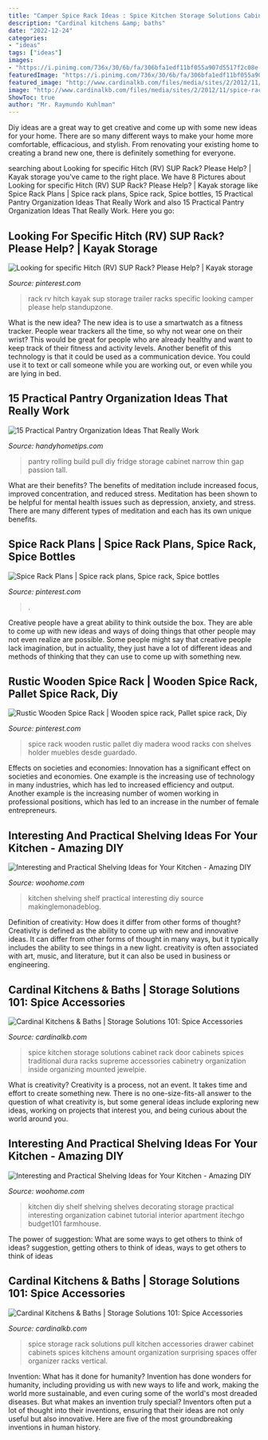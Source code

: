 ```yaml
---
title: "Camper Spice Rack Ideas : Spice Kitchen Storage Solutions Cabinet Rack Door Cabinets Spices Traditional Dura Racks Supreme Accessories Cabinetry Organization Inside Organizing Mounted Jewelpie"
description: "Cardinal kitchens &amp; baths"
date: "2022-12-24"
categories:
- "ideas"
tags: ["ideas"]
images:
- "https://i.pinimg.com/736x/30/6b/fa/306bfa1edf11bf055a907d5517f2c08e--rv-racks.jpg"
featuredImage: "https://i.pinimg.com/736x/30/6b/fa/306bfa1edf11bf055a907d5517f2c08e--rv-racks.jpg"
featured_image: "http://www.cardinalkb.com/files/media/sites/2/2012/11/spice-rack-pull-out-drawer-base1.jpg"
image: "http://www.cardinalkb.com/files/media/sites/2/2012/11/spice-rack-pull-out-drawer-base1.jpg"
ShowToc: true
author: "Mr. Raymundo Kuhlman"
---
```



Diy ideas are a great way to get creative and come up with some new ideas for your home. There are so many different ways to make your home more comfortable, efficacious, and stylish. From renovating your existing home to creating a brand new one, there is definitely something for everyone.

	

		
searching about Looking for specific Hitch (RV) SUP Rack? Please Help? | Kayak storage you've came to the right place. We have 8 Pictures about Looking for specific Hitch (RV) SUP Rack? Please Help? | Kayak storage like Spice Rack Plans | Spice rack plans, Spice rack, Spice bottles, 15 Practical Pantry Organization Ideas That Really Work and also 15 Practical Pantry Organization Ideas That Really Work. Here you go:
		
    
## Looking For Specific Hitch (RV) SUP Rack? Please Help? | Kayak Storage

<img loading=lazy src="https://i.pinimg.com/736x/30/6b/fa/306bfa1edf11bf055a907d5517f2c08e--rv-racks.jpg" onerror="this.onerror=null;this.src='https://tse1.mm.bing.net/th?id=OIP.lLV7ZPhTIV15Jqoy7jSseQHaJ4&amp;pid=15.1';" alt="Looking for specific Hitch (RV) SUP Rack? Please Help? | Kayak storage">

_Source: pinterest.com_

>rack rv hitch kayak sup storage trailer racks specific looking camper please help standupzone. 

	

What is the new idea?
The new idea is to use a smartwatch as a fitness tracker. People wear trackers all the time, so why not wear one on their wrist? This would be great for people who are already healthy and want to keep track of their fitness and activity levels. Another benefit of this technology is that it could be used as a communication device. You could use it to text or call someone while you are working out, or even while you are lying in bed.

    
## 15 Practical Pantry Organization Ideas That Really Work

<img loading=lazy src="http://handyhometips.com/wp-content/uploads/2017/02/Rolling-Pantry.jpg" onerror="this.onerror=null;this.src='https://tse1.mm.bing.net/th?id=OIP.T1iA9BXA-vWCmTu-ytGjngHaKn&amp;pid=15.1';" alt="15 Practical Pantry Organization Ideas That Really Work">

_Source: handyhometips.com_

>pantry rolling build pull diy fridge storage cabinet narrow thin gap passion tall. 

	

What are their benefits?
The benefits of meditation include increased focus, improved concentration, and reduced stress. Meditation has been shown to be helpful for mental health issues such as depression, anxiety, and stress. There are many different types of meditation and each has its own unique benefits.

    
## Spice Rack Plans | Spice Rack Plans, Spice Rack, Spice Bottles

<img loading=lazy src="https://i.pinimg.com/736x/96/72/e9/9672e9a84e695d44645e863e1aac7031.jpg" onerror="this.onerror=null;this.src='https://tse4.mm.bing.net/th?id=OIP.XrqzgpdliIfGQWKcDjNonQHaKE&amp;pid=15.1';" alt="Spice Rack Plans | Spice rack plans, Spice rack, Spice bottles">

_Source: pinterest.com_

>. 

	

Creative people have a great ability to think outside the box. They are able to come up with new ideas and ways of doing things that other people may not even realize are possible. Some people might say that creative people lack imagination, but in actuality, they just have a lot of different ideas and methods of thinking that they can use to come up with something new.

    
## Rustic Wooden Spice Rack | Wooden Spice Rack, Pallet Spice Rack, Diy

<img loading=lazy src="https://i.pinimg.com/736x/e2/fb/d3/e2fbd3846d4491fbf0baf1acea2d79d6--wooden-spice-rack-spice-racks.jpg" onerror="this.onerror=null;this.src='https://tse1.mm.bing.net/th?id=OIP.ME_ANWbdyVujzXBKDmJ7xgHaPr&amp;pid=15.1';" alt="Rustic Wooden Spice Rack | Wooden spice rack, Pallet spice rack, Diy">

_Source: pinterest.com_

>spice rack wooden rustic pallet diy madera wood racks con shelves holder muebles desde guardado. 

	

Effects on societies and economies:
Innovation has a significant effect on societies and economies. One example is the increasing use of technology in many industries, which has led to increased efficiency and output. Another example is the increasing number of women working in professional positions, which has led to an increase in the number of female entrepreneurs.

    
## Interesting And Practical Shelving Ideas For Your Kitchen - Amazing DIY

<img loading=lazy src="http://www.woohome.com/wp-content/uploads/2017/08/kitchen-shelf-ideas-14.jpg" onerror="this.onerror=null;this.src='https://tse1.mm.bing.net/th?id=OIP.v3GJF3Y_nIFFwXeAhVMfiwHaLD&amp;pid=15.1';" alt="Interesting and Practical Shelving Ideas for Your Kitchen - Amazing DIY">

_Source: woohome.com_

>kitchen shelving shelf practical interesting diy source makinglemonadeblog. 

	

Definition of creativity: How does it differ from other forms of thought?
Creativity is defined as the ability to come up with new and innovative ideas. It can differ from other forms of thought in many ways, but it typically includes the ability to see things in a new light. creativity is often associated with art, music, and literature, but it can also be used in business or engineering.

    
## Cardinal Kitchens &amp; Baths | Storage Solutions 101: Spice Accessories

<img loading=lazy src="http://www.cardinalkb.com/files/media/sites/2/2012/11/door-spice-rack-wall-cabinet1.jpg" onerror="this.onerror=null;this.src='https://tse1.mm.bing.net/th?id=OIP.7K78psgjxJmSlvCJoNo0gwHaLG&amp;pid=15.1';" alt="Cardinal Kitchens &amp; Baths | Storage Solutions 101: Spice Accessories">

_Source: cardinalkb.com_

>spice kitchen storage solutions cabinet rack door cabinets spices traditional dura racks supreme accessories cabinetry organization inside organizing mounted jewelpie. 

	

What is creativity?
Creativity is a process, not an event. It takes time and effort to create something new. There is no one-size-fits-all answer to the question of what creativity is, but some general ideas include exploring new ideas, working on projects that interest you, and being curious about the world around you.

    
## Interesting And Practical Shelving Ideas For Your Kitchen - Amazing DIY

<img loading=lazy src="http://www.woohome.com/wp-content/uploads/2017/08/kitchen-shelf-ideas-5.jpg" onerror="this.onerror=null;this.src='https://tse1.mm.bing.net/th?id=OIP.tBUCrTwMPbTvlF4ib_GsOQHaKU&amp;pid=15.1';" alt="Interesting and Practical Shelving Ideas for Your Kitchen - Amazing DIY">

_Source: woohome.com_

>kitchen diy shelf shelving shelves decorating storage practical interesting organization cabinet tutorial interior apartment itechgo budget101 farmhouse. 

	

The power of suggestion: What are some ways to get others to think of ideas?
suggestion, getting others to think of ideas, ways to get others to think of ideas

    
## Cardinal Kitchens &amp; Baths | Storage Solutions 101: Spice Accessories

<img loading=lazy src="http://www.cardinalkb.com/files/media/sites/2/2012/11/spice-rack-pull-out-drawer-base1.jpg" onerror="this.onerror=null;this.src='https://tse4.mm.bing.net/th?id=OIP.YTNYzPS9sI7fCtWZ_A3oTAHaLG&amp;pid=15.1';" alt="Cardinal Kitchens &amp; Baths | Storage Solutions 101: Spice Accessories">

_Source: cardinalkb.com_

>spice storage rack solutions pull kitchen accessories drawer cabinet cabinets spices kitchens amount organization surprising spaces offer organizer racks vertical. 

	

Invention: What has it done for humanity?
Invention has done wonders for humanity, including providing us with new ways to life and work, making the world more sustainable, and even curing some of the world's most dreaded diseases. But what makes an invention truly special? Inventors often put a lot of thought into their inventions, ensuring that their ideas are not only useful but also innovative. Here are five of the most groundbreaking inventions in human history.

